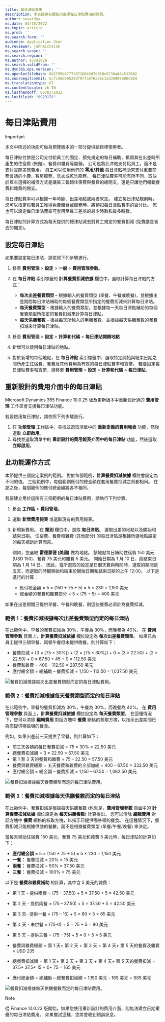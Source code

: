 ```yaml
---
title: 每日津貼費用
description: 本文提供有關如何處理每日津貼費用的資訊。
author: suvaidya
ms.date: 03/18/2022
ms.topic: article
ms.prod: ''
ms.search.form: ''
audience: Application User
ms.reviewer: johnmichalak
ms.search.scope: ''
ms.search.region: ''
ms.author: suvaidya
ms.search.validFrom: ''
ms.dyn365.ops.version: ''
ms.openlocfilehash: 0d2f95b677720726049d7d010e9738ad8c513802
ms.sourcegitcommit: 6cfc50d89528df977a8f6a55c1ad39d99800d9b4
ms.translationtype: HT
ms.contentlocale: zh-TW
ms.lasthandoff: 06/03/2022
ms.locfileid: "8923178"
---
```

# <a name="per-diem-expenses"></a>每日津貼費用

> [!IMPORTANT] 
> 本文中所述的功能可做為預覽版本的一部分提供給目標使用者。

每日津貼付款是公司支付給員工的固定、預先規定的每日補助，抵償其在出差時所產生的住宿費 (旅館)、餐費和雜費等開銷。 公司是將此津貼支付給員工，而不是支付實際差旅費用。 員工可以使用他們的 **零用/其他** 每日津貼補助來支付重要商務會議的小費、客房服務、洗衣或乾洗服務。 每日津貼費率可能有所不同，取決於雇主選擇的補償方式是讓員工報銷住宿費與餐費的總開支，還是只讓他們報銷餐費和雜費的開支。

每日津貼費率可以根據一年時節、出差地點或兩者來定。 建立每日津貼規則時，您可以指定假若員工獲得免費膳食或服務時，將預扣每日津貼費率的百分比。 您也可以設定每日津貼費率可套用至員工差旅的最少時數和最多時數。

每日津貼的計算方式為每天提供的總津貼減去對員工規定的餐費扣減 (免費膳食省去的開支)。

## <a name="configure-per-diems"></a>設定每日津貼

如果要設定每日津貼，請依照下列步驟進行。

1. 移至 **費用管理** \> **設定** \> **一般** \> **費用管理參數**。
2. 在 **每日津貼** 索引標籤的 **計算餐費扣減依據** 欄位中，選取計算每日津貼的方式：

    - **每次出差餐費類型** – 根據輸入的餐費類型 (早餐、午餐或晚餐)，並根據出差期間每日津貼補助的每個餐費類型所指定的餐費扣減來計算每日津貼。
    - **每天餐費類型** – 根據輸入的餐費類型，並根據每一天每日津貼補助的每個餐費類型所指定的餐費扣減來計算每日津貼。
    - **每天供膳餐數** – 根據每天所輸入的用膳餐數，並根據每天供膳餐數的餐費扣減來計算每日津貼。

3. 移至 **費用管理** \> **設定** \> **計算和代碼** \> **每日津貼開銷地點**
4. 新增可以使用每日津貼的地點。
5. 對於新增的每個地點，在 **每日津貼** 索引標籤中，選取特定開始與結束日期之間所產生住宿費、餐費及其他費用為有效的每日津貼費率和貨幣。 若要設定每日津貼費率和貨幣，請移至 **費用管理** \> **設定** \> **計算和代碼** \> **每日津貼**。

## <a name="per-diems-in-the-reimagined-expense-interface"></a>重新設計的費用介面中的每日津貼

Microsoft Dynamics 365 Finance 10.0.25 版及更新版本中重新設計過的 **費用管理** 工作區會支援每日津貼功能。

若要啟用每日津貼，請依照下列步驟進行。

1. 在 **功能管理** 工作區中，尋找並選取清單中的 **重新定義的費用報表** 功能，然後選取 **立即啟用**。
2. 尋找並選取清單中的 **重新設計的費用報表介面中的每日津貼** 功能，然後選取 **立即啟用**。

## <a name="how-the-feature-works"></a>此功能運作方式

本節提供三個設定案例的範例。 對於每個範例，**計算餐費扣減依據** 欄位會設定為不同的值。 三個範例中，每個範例應付的總金額在套用餐費扣減之前都相同。 在那之後，每個範例的應付總金額將各不相同。

若要建立用於這所有三個範例的每日津貼費用，請執行下列步驟。

1. 移至 **工作區** \> **費用管理**。
2. 選取 **新增費用報表** 或選取現有的費用報表。
3. 新增新費用。 在 **類別** 欄位中，選取 **每日津貼**。 選取出差的地點以及開始和結束日期。 住宿費、餐費和雜費 (其他部分) 的每日津貼是根據所選地點設定的每天補助計算而來。

    例如，您選取 **雷德蒙德 (美國)** 做為地點。 該地點每日補助住宿費 150 美元 (USD 150)、餐費 75 美元和雜費 5 美元。 開始日期為 1 月 10 日，而結束日期為 1 月 14 日。 因此，當所選取的設定是日曆天數與時間時，選取的期間是五天，而選取的時間開始和結束於開始日期和結束日期的上午 12:00。 以下是進行的計算：

    - 應付總金額 = 5 × (150 + 75 + 5) = 5 × 230 = 1,150 美元
    - 總金額的餐費和雜費部分 = 5 × (75 + 5) = 400 美元

如果在出差期間已提供早餐、午餐和晚餐，則這些餐費必須計為餐費扣減。

### <a name="example-1-per-diem-where-meal-reductions-are-based-on-meal-type-per-trip"></a>範例 1：餐費扣減根據每次出差餐費類型而定的每日津貼

在此範例中，早餐的餐費扣減為 30%，午餐為 30%，而晚餐為 40%。 在 **費用管理參數** 頁面上，**計算餐費扣減依據** 欄位設定為 **每次出差餐費類型**。 如果已為員工提供三頓早餐、兩頓午餐但未提供晚餐，則計算如下：

- 餐費扣減 = (3 × \[75 × 30%\]) + (2 × \[75 × 30%\]) + 0 = (3 × 22.50) + (2 × 22.50) + 0 = 67.50 + 45 + 0 = 112.50 美元
- 餐費和雜費 = 400 – 112.50 = 287.50 美元
- 應付總金額 = 總補助 – 餐費扣減 = 1,150 – 112.50 = 1,037.50 美元

![餐費扣減根據每次出差餐費類型而定的每日津貼費用。](media/1-meal-type-per-trip.png)

### <a name="example-2-per-diem-where-meal-reductions-are-based-on-meal-type-per-day"></a>範例 2：餐費扣減根據每天餐費類型而定的每日津貼

在此範例中，早餐的餐費扣減為 30%，午餐為 30%，而晚餐為 40%。 在 **費用管理參數** 頁面上，**計算餐費扣減依據** 欄位設定為 **每天餐費類型**。 在這種情況下，您可以清除 **編輯費用** 對話方塊中 **餐費** 網格的核取方塊，以指示出差期間已為您提供哪些頓的餐食。

例如，如果出差前三天提供了早餐，則計算如下：

- 前三天各頓的每日餐費扣減 = 75 × 30% = 22.50 美元
- 總餐費扣減額 = 3 × 22.50 = 67.50 美元
- 第 1 至 3 天的餐費和雜費 = 75 – 22.50 = 57.50 美元
- 餐費與雜費總額 = 五天餐費和雜費的全部加總 = 400 – 67.50 = 332.50 美元
- 應付總金額 = 總金額 – 餐費扣減 = 1,150 – 67.50 = 1,082.50 美元

![餐費扣減根據每天餐費類型而定的每日津貼費用。](media/2-meal-type-per-day.png)

### <a name="example-3-per-diem-where-meal-reductions-are-based-on-number-of-meals-per-day"></a>範例 3：餐費扣減根據每天供膳餐數而定的每日津貼

在此範例中，餐費扣減是根據每天供膳餐數 (也就是，**費用管理參數** 頁面中的 **計算餐費扣減依據** 欄位設定為 **每天供膳餐數**) 計算得出。 您可以清除 **編輯費用** 對話方塊中 **餐費** 網格的核取方塊，以指示已提供哪些頓的餐食。
在這種情況下，餐費扣減只能根據供膳的餐數，而不是根據餐費類型 (早餐/午餐/晚餐) 來決定。

當每天補助住宿費 150 美元、餐費 75 美元和雜費 5 美元時，每日津貼的計算如下：

- **應付總金額** = 5 × (150 + 75 + 5) = 5 × 230 = 1,150 美元
- **一餐：** 餐費扣減 = 20% = 15 美元
- **兩餐：** 餐費扣減 = 50% = 37.50 美元
- **三餐：** 餐費扣減 = 100% = 75 美元

以下是 **餐費和雜費補助** 的計算，其中含 5 美元的雜費：

- 第 1 天 - 提供兩餐 = (75 – 37.50) + 5 = 37.50 + 5 = 42.50 美元
- 第 2 天 - 提供兩餐 = (75 – 37.50) + 5 = 37.50 + 5 = 42.50 美元
- 第 3 天- 提供一餐 = (75 – 15) + 5 = 60 + 5 = 65 美元
- 第 4 天 - 未供餐 = (75-0) + 5 = 75 + 5 = 80 美元
- 第 5 天 - 提供三餐 = (75 – 75) + 5 = 0 + 5 = 5 美元

- 餐費與雜費總額 = 第 1 天+ 第 2 天 + 第 3 天 + 第 4 天+ 第 5 天的餐費及雜費= USD 235
- 總餐費扣減額 = 第 1 天+ 第 2 天 + 第 3 天 + 第 4 天+ 第 5 天的餐費扣減 = 37.5+ 37.5+ 15 + 0+ 75 = 165 美元
- 應付總金額 = 總補助 – 總餐費扣減額 = 1,150 美元 - 165 美元 = 985 美元

![餐費扣減根據每天供膳餐數而定的每日津貼費用。](media/3-number-of-meals-per-day.png)

> [!NOTE]
> 從 Finance 10.0.23 版開始，如果您使用重新設計的費用介面，則無法建立日期重疊的每日津貼費用。 如果嘗試這樣，您將會收到錯誤訊息。
